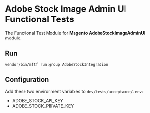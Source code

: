 # Adobe Stock Image Admin UI Functional Tests

The Functional Test Module for **Magento AdobeStockImageAdminUI** module.

## Run
```bash
vendor/bin/mftf run:group AdobeStockIntegration
```

## Configuration
Add these two environment variables to `dev/tests/acceptance/.env`:
- ADOBE_STOCK_API_KEY
- ADOBE_STOCK_PRIVATE_KEY
